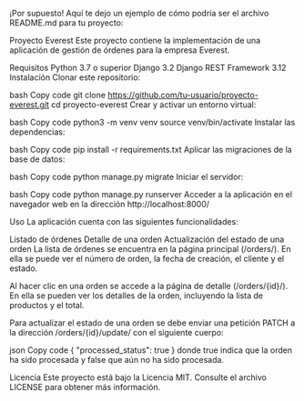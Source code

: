 ¡Por supuesto! Aquí te dejo un ejemplo de cómo podría ser el archivo README.md para tu proyecto:

Proyecto Everest
Este proyecto contiene la implementación de una aplicación de gestión de órdenes para la empresa Everest.

Requisitos
Python 3.7 o superior
Django 3.2
Django REST Framework 3.12
Instalación
Clonar este repositorio:

bash
Copy code
git clone https://github.com/tu-usuario/proyecto-everest.git
cd proyecto-everest
Crear y activar un entorno virtual:

bash
Copy code
python3 -m venv venv
source venv/bin/activate
Instalar las dependencias:

bash
Copy code
pip install -r requirements.txt
Aplicar las migraciones de la base de datos:

bash
Copy code
python manage.py migrate
Iniciar el servidor:

bash
Copy code
python manage.py runserver
Acceder a la aplicación en el navegador web en la dirección http://localhost:8000/

Uso
La aplicación cuenta con las siguientes funcionalidades:

Listado de órdenes
Detalle de una orden
Actualización del estado de una orden
La lista de órdenes se encuentra en la página principal (/orders/). En ella se puede ver el número de orden, la fecha de creación, el cliente y el estado.

Al hacer clic en una orden se accede a la página de detalle (/orders/{id}/). En ella se pueden ver los detalles de la orden, incluyendo la lista de productos y el total.

Para actualizar el estado de una orden se debe enviar una petición PATCH a la dirección /orders/{id}/update/ con el siguiente cuerpo:

json
Copy code
{
    "processed_status": true
}
donde true indica que la orden ha sido procesada y false que aún no ha sido procesada.

Licencia
Este proyecto está bajo la Licencia MIT. Consulte el archivo LICENSE para obtener más información.
